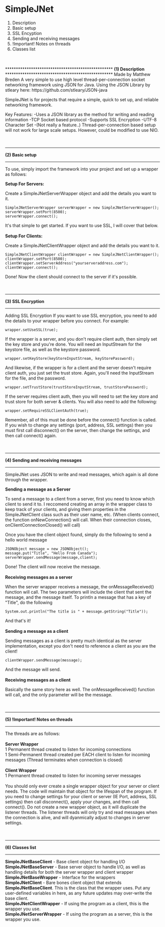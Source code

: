 # SimpleJNet
1. Description
2. Basic setup
3. SSL Encyption
4. Sending and receiving messages
5. !Important! Notes on threads
6. Classes list


<br>
<br>
**************************************************
<b>(1) Description</b>
**************************************************
Made by Matthew Breden
A very simple to use high level thread-per-connection socket networking framework using JSON for Java.
Using the JSON Library by stleary here: https://github.com/stleary/JSON-java

SimpleJNet is for projects that require a simple, quick to set up, and reliable networking framework.

Key Features:
  -Uses a JSON library as the method for writing and reading information
  -TCP Socket based protocol
  -Supports SSL Encryption
  -UTF-8 Character Set
  -(Not really a feature..) Thread-per-connection based setup will not work for large scale setups. However, could be modified to use NIO.
<br>
<br>
<br>
**************************************************
<b>(2) Basic setup</b>
**************************************************
To use, simply import the framework into your project and set up a wrapper as follows:

<b>Setup For Servers:</b>

Create a SimpleJNetServerWrapper object and add the details you want to it.
  
	SimpleJNetServerWrapper serverWrapper = new SimpleJNetServerWrapper();
	serverWrapper.setPort(8500);
	serverWrapper.connect();
      
It's that simple to get started. If you want to use SSL, I will cover that below.
<br>
<br>
<b>Setup For Clients:</b>

Create a SimpleJNetClientWrapper object and add the details you want to it.
  
	SimpleJNetClientWrapper clientWrapper = new SimpleJNetClientWrapper();
	clientWrapper.setPort(8500);
	clientWrapper.setServerAddress("yourserveraddress.com");
	clientWrapper.connect();
      
Done! Now the client should connect to the server if it's possible.
<br>
<br>
<br>
**************************************************
<b>(3) SSL Encryption</b>
**************************************************
Adding SSL Encryption
If you want to use SSL encryption, you need to add the details to your wrapper before you connect. For example:
      
	wrapper.setUseSSL(true);
      
      
If the wrapper is a server, and you don't require client auth, then simply set the key store and you're done. You will need an InputStream for the keystore file, as well as the keystore password.
      
	wrapper.setKeyStore(keyStoreInputStream, keyStorePassword);
		  
		  
And likewise, if the wrapper is for a client and the server doesn't require client auth, you just set the trust store. Again, you'll need the InputStream for the file, and the password.
	
	wrapper.setTrustStore(trustStoreInputStream, trustStorePassword);
		  
	
If the server requires client auth, then you will need to set the key store and trust store for both server & clients. You will also need to add the following:

	wrapper.setRequireSSLClientAuth(true);
	    
	    
Remember, all of this must be done before the connect() function is called. If you wish to change any settings (port, address, SSL settings) then you must first call disconnect() on the server, then change the settings, and then call connect() again.
<br>
<br>
<br>	
**************************************************
<b>(4) Sending and receiving messages</b>
**************************************************
SimpleJNet uses JSON to write and read messages, which again is all done through the wrapper.

<b>Sending a message as a Server</b>

To send a message to a client from a server, first you need to know which client to send it to. I reccomend creating an array in the wrapper class to keep track of your clients, and giving them properties in the SimpleJNetClient class such as their user name, etc. (When clients connect, the function onNewConnection() will call. When their connection closes, onClientConnectionClosed() will call)
  
Once you have the client object found, simply do the following to send a hello world message
    
	JSONObject message = new JSONObject();
	message.put("Title", "Hello From Canada");
	serverWrapper.sendMessage(message,client);
		  
Done! The client will now receive the message.
<br>
<br>
<b>Receiving messages as a server</b>

When the server wrapper receives a message, the onMessageReceived() function will call. The two parameters will include the client that sent the message, and the message itself. To println a message that has a key of "Title", do the following
  
	System.out.println("The title is " + message.getString("Title"));
  
And that's it!
<br>
<br>
<b>Sending a message as a client</b>

Sending messages as a client is pretty much identical as the server implementation, except you don't need to reference a client as you are the client!
  
	clientWrapper.sendMessage(message);
      
And the message will send.
<br>
<br>
<b>Receiving messages as a client</b>

Basically the same story here as well. The onMessageReceived() function will call, and the only parameter will be the message.
<br>
<br>
<br>
**************************************************
<b>(5) !Important! Notes on threads</b>
**************************************************
The threads are as follows:<br><br>
<b>Server Wrapper</b><br>
1 Permanent thread created to listen for incoming connections<br>
1 Semi-Permanent thread created per EACH client to listen for incoming messages (Thread terminates when connection is closed)<br>
<br>
<b>Client Wrapper</b><br>
1 Permanent thread created to listen for incoming server messages<br>
<br>
You should only ever create a single wrapper object for your server or client needs. The code will maintain that object for the lifespan of the program. If you need to change settings for your client or server (IE Port, address, SSL settings) then call disconnect(), apply your changes, and then call connect(). Do not create a new wrapper object, as it will duplicate the listener threads. The listener threads will only try and read messages when the connection is alive, and will dyanmically adjust to changes in server settings.
<br>
<br>
<br>
**************************************************
<b>(6) Classes list</b>
**************************************************
<b>SimpleJNetBaseClient</b> - Base client object for handling I/O<br>
<b>SimpleJNetBaseServer</b> - Base server object to handle I/O, as well as handling details for both the server wrapper and client wrapper<br>
<b>SimpleJNetBaseWrapper</b> - Interface for the wrappers<br>
<b>SimpleJNetClient</b> - Bare bones client object that extends <b>SimpleJNetBaseClient</b>. This is the class that the wrapper uses. Put any user-defined variables in here, as any future updates may over-write the base client.<br>
<b>SimpleJNetClientWrapper</b> - If using the program as a client, this is the wrapper you use.<br>
<b>SimpleJNetServerWrapper</b> - If using the program as a server, this is the wrapper you use.<br>

